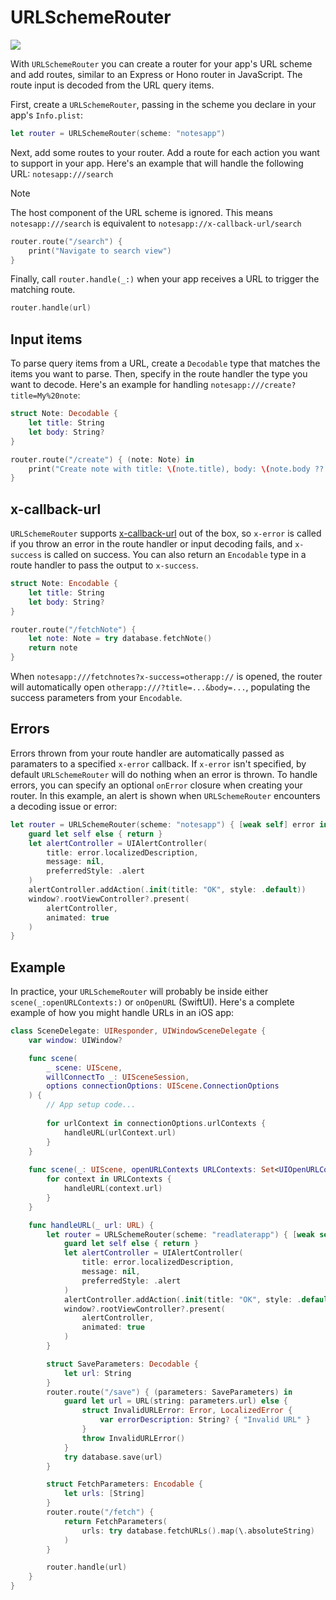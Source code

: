 # URLSchemeRouter
[![](https://img.shields.io/endpoint?url=https%3A%2F%2Fswiftpackageindex.com%2Fapi%2Fpackages%2Ffinnvoor%2FURLSchemeRouter%2Fbadge%3Ftype%3Dplatforms)](https://swiftpackageindex.com/finnvoor/URLSchemeRouter)

With `URLSchemeRouter` you can create a router for your app's URL scheme and add routes, similar to an Express or Hono router in JavaScript. The route input is decoded from the URL query items.

First, create a `URLSchemeRouter`, passing in the scheme you declare in your app's `Info.plist`:

```swift
let router = URLSchemeRouter(scheme: "notesapp")
```

Next, add some routes to your router. Add a route for each action you want to support in your app. Here's an example that will handle the following URL: `notesapp:///search`

> [!NOTE]
> The host component of the URL scheme is ignored. This means `notesapp:///search` is equivalent to `notesapp://x-callback-url/search`

```swift
router.route("/search") {
    print("Navigate to search view")
}
```

Finally, call `router.handle(_:)` when your app receives a URL to trigger the matching route.

```swift
router.handle(url)
```

## Input items

To parse query items from a URL, create a `Decodable` type that matches the items you want to parse. Then, specify in the route handler the type you want to decode. Here's an example for handling `notesapp:///create?title=My%20note`:

```swift
struct Note: Decodable {
    let title: String
    let body: String?
}

router.route("/create") { (note: Note) in
    print("Create note with title: \(note.title), body: \(note.body ?? "empty")")
}
```

## x-callback-url

`URLSchemeRouter` supports [x-callback-url](https://x-callback-url.com/) out of the box, so `x-error` is called if you throw an error in the route handler or input decoding fails, and `x-success` is called on success. You can also return an `Encodable` type in a route handler to pass the output to `x-success`.  

```swift
struct Note: Encodable {
    let title: String
    let body: String?
}

router.route("/fetchNote") {
    let note: Note = try database.fetchNote()
    return note
}
```

When `notesapp:///fetchnotes?x-success=otherapp://` is opened, the router will automatically open `otherapp:///?title=...&body=...`, populating the success parameters from your `Encodable`.

## Errors

Errors thrown from your route handler are automatically passed as paramaters to a specified `x-error` callback. If `x-error` isn't specified, by default `URLSchemeRouter` will do nothing when an error is thrown. To handle errors, you can specify an optional `onError` closure when creating your router. In this example, an alert is shown when `URLSchemeRouter` encounters a decoding issue or error:

```swift
let router = URLSchemeRouter(scheme: "notesapp") { [weak self] error in
    guard let self else { return }
    let alertController = UIAlertController(
        title: error.localizedDescription,
        message: nil,
        preferredStyle: .alert
    )
    alertController.addAction(.init(title: "OK", style: .default))
    window?.rootViewController?.present(
        alertController,
        animated: true
    )
}
```

## Example

In practice, your `URLSchemeRouter` will probably be inside either `scene(_:openURLContexts:)` or `onOpenURL` (SwiftUI). Here's a complete example of how you might handle URLs in an iOS app:

```swift
class SceneDelegate: UIResponder, UIWindowSceneDelegate {
    var window: UIWindow?

    func scene(
        _ scene: UIScene,
        willConnectTo _: UISceneSession,
        options connectionOptions: UIScene.ConnectionOptions
    ) {
        // App setup code...
    
        for urlContext in connectionOptions.urlContexts {
            handleURL(urlContext.url)
        }
    }
    
    func scene(_: UIScene, openURLContexts URLContexts: Set<UIOpenURLContext>) {
        for context in URLContexts {
            handleURL(context.url)
        }
    }

    func handleURL(_ url: URL) {
        let router = URLSchemeRouter(scheme: "readlaterapp") { [weak self] error in
            guard let self else { return }
            let alertController = UIAlertController(
                title: error.localizedDescription,
                message: nil,
                preferredStyle: .alert
            )
            alertController.addAction(.init(title: "OK", style: .default))
            window?.rootViewController?.present(
                alertController,
                animated: true
            )
        }

        struct SaveParameters: Decodable {
            let url: String
        }
        router.route("/save") { (parameters: SaveParameters) in
            guard let url = URL(string: parameters.url) else {
                struct InvalidURLError: Error, LocalizedError {
                    var errorDescription: String? { "Invalid URL" }
                }
                throw InvalidURLError()
            }
            try database.save(url)
        }

        struct FetchParameters: Encodable {
            let urls: [String]
        }
        router.route("/fetch") {
            return FetchParameters(
                urls: try database.fetchURLs().map(\.absoluteString)
            )
        }

        router.handle(url)
    }
}

```

